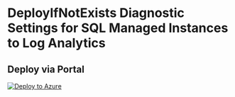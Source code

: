 # DeployIfNotExists Diagnostic Settings for SQL Managed Instances to Log Analytics


## Deploy via Portal

[![Deploy to Azure](http://azuredeploy.net/deploybutton.png)](https://portal.azure.com/#blade/Microsoft_Azure_Policy/CreatePolicyDefinitionBlade/uri/https%3A%2F%2Fraw.githubusercontent.com%2Fsixtencyber%2FAzure-Policies%2Fmain%2FLog_Analytics%2F_Deploy_Based_On_Resource_Tag%2Fsql-managed-instance-to-loganalytics%2Fdeploy-diagnostic-settings-sqlManaged-to-loganalytics-bytag.json)

